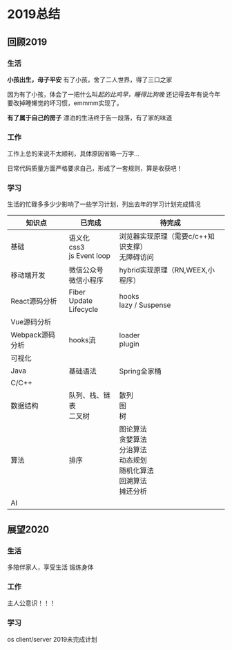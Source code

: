 # 2019总结

## 回顾2019

### 生活
**小孩出生，母子平安**
有了小孩，舍了二人世界，得了三口之家

因为有了小孩，体会了一把什么叫*起的比鸡早，睡得比狗晚*
还记得去年有说今年要改掉睡懒觉的坏习惯，emmmm实现了。

**有了属于自己的房子**
漂泊的生活终于告一段落，有了家的味道

### 工作

工作上总的来说不太顺利，具体原因省略一万字...

日常代码质量方面严格要求自己，形成了一套规则，算是收获吧！

### 学习

生活的忙碌多多少少影响了一些学习计划，列出去年的学习计划完成情况

|知识点|已完成|待完成|
|--|--|--|
|基础|语义化<br>css3<br>js Event loop|浏览器实现原理（需要c/c++知识支撑）<br>无障碍访问|
|移动端开发|微信公众号<br>微信小程序|hybrid实现原理（RN,WEEX,小程序）<br>|
|React源码分析|Fiber<br>Update<br>Lifecycle|hooks<br>lazy / Suspense|
|Vue源码分析|
|Webpack源码分析|hooks流<br>|loader<br>plugin|
|可视化|
|Java|基础语法|Spring全家桶|
|C/C++|
|数据结构|队列、栈、链表<br>二叉树<br>|散列<br>图<br>树|
|算法|排序<br>|图论算法<br>贪婪算法<br>分治算法<br>动态规划<br>随机化算法<br>回溯算法<br>摊还分析|
|AI|

## 展望2020

### 生活
多陪伴家人，享受生活
锻炼身体

### 工作
主人公意识！！！

### 学习
os
client/server
2019未完成计划
